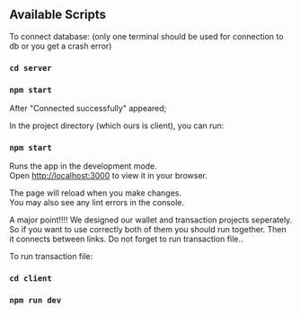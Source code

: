 ## Available Scripts

To connect database: 
(only one terminal should be used for connection to db or you get a crash error)

### `cd server`
### `npm start`

After "Connected successfully" appeared;

In the project directory (which ours is client), you can run:

### `npm start`

Runs the app in the development mode.\
Open [http://localhost:3000](http://localhost:3000) to view it in your browser.

The page will reload when you make changes.\
You may also see any lint errors in the console.

A major point!!!!
We designed our wallet and transaction projects seperately.
So if you want to use correctly both of them you should run together. Then it connects between links.
Do not forget to run transaction file..

To run transaction file:

### `cd client`
### `npm run dev`
